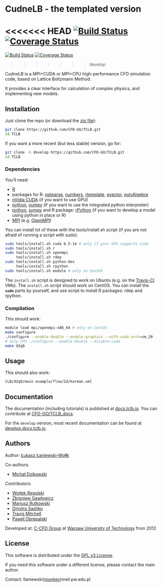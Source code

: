 CudneLB - the templated version
===
<<<<<<< HEAD
[![Build Status](https://travis-ci.org/CFD-GO/TCLB.svg?branch=thermal_clbm_3d)](https://travis-ci.org/CFD-GO/TCLB) [![Coverage Status](https://coveralls.io/repos/github/CFD-GO/TCLB/badge.svg?branch=develop)](https://coveralls.io/github/CFD-GO/TCLB?branch=develop)
=======

[![Build Status](https://travis-ci.org/ggruszczynski/TCLB.svg?branch=develop)](https://travis-ci.org/ggruszczynski/TCLB)
[![Coverage Status](https://coveralls.io/repos/github/CFD-GO/TCLB/badge.svg?branch=develop)](https://coveralls.io/github/CFD-GO/TCLB?branch=develop)
>>>>>>> develop

CudneLB is a MPI+CUDA or MPI+CPU high-performance CFD simulation code, based on Lattice Boltzmann Method.

It provides a clear interface for calculation of complex physics, and implementing new models.

## Installation

Just clone the repo (or download the [zip file](https://github.com/CFD-GO/TCLB/archive/master.zip)):
```bash
git clone https://github.com/CFD-GO/TCLB.git
cd TCLB
```

If you want a more recent (but less stable) version, go for:

```bash
git clone -b develop https://github.com/CFD-GO/TCLB.git
cd TCLB
```

### Dependencies

You'll need:
- [R](https://www.r-project.org/)
- packages for R: [optparse](https://cran.r-project.org/package=optparse), [numbers](https://cran.r-project.org/package=numbers), [rtemplate](https://github.com/llaniewski/rtemplate), [gvector](https://github.com/llaniewski/gvector), [polyAlgebra](https://github.com/llaniewski/polyAlgebra)
- [nVidia CUDA](https://developer.nvidia.com/cuda-zone) (if you want to use GPU)
- [python](https://www.python.org/), [numpy](http://www.numpy.org/) (if you want to use the integrated python interpreter)
- [python](https://www.python.org/), [sympy](http://www.sympy.org/) and R package: [rPython](https://cran.r-project.org/package=rPython) (if you want to develop a model using python in place or R)
- [MPI](https://en.wikipedia.org/wiki/Message_Passing_Interface) (e.g. [OpenMPI](http://www.open-mpi.org/))

You can install lot of these with the tools/install.sh script (if you are not afraid of running a script with sudo):

```bash
sudo tools/install.sh cuda 6.5-14 # only if your GPU supports cuda
sudo tools/install.sh r
sudo tools/install.sh openmpi
     tools/install.sh rdep
sudo tools/install.sh python-dev
     tools/install.sh rpython
sudo tools/install.sh module # only on CentOS
```

The `install.sh` script is designed to work on Ubuntu (e.g. on the [Travis-CI](https://travis-ci.org/CFD-GO/TCLB) VMs). 
The `install.sh` script should work on CentOS.
You can install the **`sudo`** parts by yourself, and use script to install R packages: rdep and rpython.


### Compilation
This should work:
```bash
module load mpi/openmpi-x86_64 # only on CentOS
make configure
./configure --enable-double --enable-graphics --with-cuda-arch=sm_20 
# only CPU ./configure --enable-double --disable-cuda
make d2q9
```

## Usage

This should also work:
```bash
CLB/d2q9/main example/flow/2d/karman.xml
```

## Documentation

The documentation (including tutorials) is published at
[docs.tclb.io](https://docs.tclb.io/). You can contribute at
[CFD-GO/TCLB_docs](https://github.com/CFD-GO/TCLB_docs).

For the `develop` version, most recent documentation can be found at
[develop.docs.tclb.io](https://develop.docs.tclb.io/).

## Authors

Author: [Łukasz Łaniewski-Wołłk](https://github.com/llaniewski)

Co-authors:
* [Michał Dzikowski](https://github.com/mdzik)

Contributors:
* [Wojtek Regulski](https://github.com/wojtasMEiL)
* [Zbigniew Gawłowicz](https://github.com/zgawlowicz)
* [Mariusz Rutkowski](https://github.com/mrutkowski-aero)
* [Dmytro Sashko](https://github.com/shkodm)
* [Travis Mitchell](https://github.com/TravisMitchell)
* [Paweł Obrępalski](https://github.com/PabloOb)

Developed at: [C-CFD Group](https://c-cfd.meil.pw.edu.pl/) at [Warsaw University of Technology](http://pw.edu.pl/) from 2012

## License

This software is distributed under the [GPL v3 License](LICENSE).

If you need this software under a different license, please contact the main author.

Contact: llaniewski([monkey](https://en.wikipedia.org/wiki/At_sign#Names_in_other_languages))meil.pw.edu.pl
